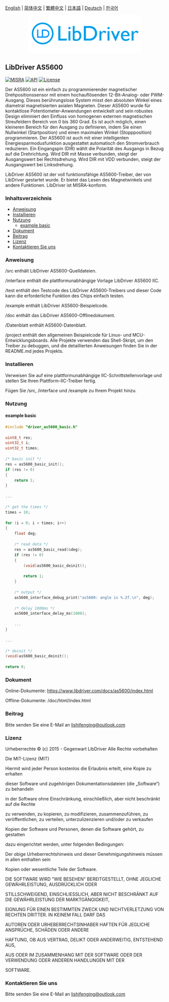 [English](/README.md) | [ 简体中文](/README_zh-Hans.md) | [繁體中文](/README_zh-Hant.md) | [日本語](/README_ja.md) | [Deutsch](/README_de.md) | [한국어](/README_ko.md)

<div align=center>
<img src="/doc/image/logo.png"/>
</div>

## LibDriver AS5600

[![MISRA](https://img.shields.io/badge/misra-compliant-brightgreen.svg)](/misra/README.md) [![API](https://img.shields.io/badge/api-reference-blue.svg)](https://www.libdriver.com/docs/as5600/index.html) [![License](https://img.shields.io/badge/license-MIT-brightgreen.svg)](/LICENSE) 

Der AS5600 ist ein einfach zu programmierender magnetischer Drehpositionssensor mit einem hochauflösenden 12-Bit-Analog- oder PWM-Ausgang. Dieses berührungslose System misst den absoluten Winkel eines diametral magnetisierten axialen Magneten. Dieser AS5600 wurde für kontaktlose Potentiometer-Anwendungen entwickelt und sein robustes Design eliminiert den Einfluss von homogenen externen magnetischen Streufeldern Bereich von 0 bis 360 Grad. Es ist auch möglich, einen kleineren Bereich für den Ausgang zu definieren, indem Sie einen Nullwinkel (Startposition) und einen maximalen Winkel (Stoppposition) programmieren. Der AS5600 ist auch mit einer intelligenten Energiesparmodusfunktion ausgestattet automatisch den Stromverbrauch reduzieren. Ein Eingangspin (DIR) wählt die Polarität des Ausgangs in Bezug auf die Drehrichtung. Wird DIR mit Masse verbunden, steigt der Ausgangswert bei Rechtsdrehung. Wird DIR mit VDD verbunden, steigt der Ausgangswert bei Linksdrehung.

LibDriver AS5600 ist der voll funktionsfähige AS5600-Treiber, der von LibDriver gestartet wurde. Er bietet das Lesen des Magnetwinkels und andere Funktionen. LibDriver ist MISRA-konform.

### Inhaltsverzeichnis

  - [Anweisung](#Anweisung)
  - [Installieren](#Installieren)
  - [Nutzung](#Nutzung)
    - [example basic](#example-basic)
  - [Dokument](#Dokument)
  - [Beitrag](#Beitrag)
  - [Lizenz](#Lizenz)
  - [Kontaktieren Sie uns](#Kontaktieren-Sie-uns)

### Anweisung

/src enthält LibDriver AS5600-Quelldateien.

/interface enthält die plattformunabhängige Vorlage LibDriver AS5600 IIC.

/test enthält den Testcode des LibDriver AS5600-Treibers und dieser Code kann die erforderliche Funktion des Chips einfach testen.

/example enthält LibDriver AS5600-Beispielcode.

/doc enthält das LibDriver AS5600-Offlinedokument.

/Datenblatt enthält AS5600-Datenblatt.

/project enthält den allgemeinen Beispielcode für Linux- und MCU-Entwicklungsboards. Alle Projekte verwenden das Shell-Skript, um den Treiber zu debuggen, und die detaillierten Anweisungen finden Sie in der README.md jedes Projekts.

### Installieren

Verweisen Sie auf eine plattformunabhängige IIC-Schnittstellenvorlage und stellen Sie Ihren Plattform-IIC-Treiber fertig.

Fügen Sie /src, /interface und /example zu Ihrem Projekt hinzu.

### Nutzung

#### example basic

```C
#include "driver_as5600_basic.h"

uint8_t res;
uint32_t i;
uint32_t times;

/* basic init */
res = as5600_basic_init();
if (res != 0)
{
    return 1;
}

...
    
/* get the times */
times = 10;

for (i = 0; i < times; i++)
{
    float deg;

    /* read data */
    res = as5600_basic_read(&deg);
    if (res != 0)
    {
        (void)as5600_basic_deinit();

        return 1;
    }

    /* output */
    as5600_interface_debug_print("as5600: angle is %.2f.\n", deg);

    /* delay 1000ms */
    as5600_interface_delay_ms(1000);
    
    ...
}

...
    
/* deinit */
(void)as5600_basic_deinit();

return 0;
```

### Dokument

Online-Dokumente: https://www.libdriver.com/docs/as5600/index.html

Offline-Dokumente: /doc/html/index.html

### Beitrag

Bitte senden Sie eine E-Mail an lishifenging@outlook.com

### Lizenz

Urheberrechte © (c) 2015 - Gegenwart LibDriver Alle Rechte vorbehalten



Die MIT-Lizenz (MIT)



Hiermit wird jeder Person kostenlos die Erlaubnis erteilt, eine Kopie zu erhalten

dieser Software und zugehörigen Dokumentationsdateien (die „Software“) zu behandeln

in der Software ohne Einschränkung, einschließlich, aber nicht beschränkt auf die Rechte

zu verwenden, zu kopieren, zu modifizieren, zusammenzuführen, zu veröffentlichen, zu verteilen, unterzulizenzieren und/oder zu verkaufen

Kopien der Software und Personen, denen die Software gehört, zu gestatten

dazu eingerichtet werden, unter folgenden Bedingungen:



Der obige Urheberrechtshinweis und dieser Genehmigungshinweis müssen in allen enthalten sein

Kopien oder wesentliche Teile der Software.



DIE SOFTWARE WIRD "WIE BESEHEN" BEREITGESTELLT, OHNE JEGLICHE GEWÄHRLEISTUNG, AUSDRÜCKLICH ODER

STILLSCHWEIGEND, EINSCHLIESSLICH, ABER NICHT BESCHRÄNKT AUF DIE GEWÄHRLEISTUNG DER MARKTGÄNGIGKEIT,

EIGNUNG FÜR EINEN BESTIMMTEN ZWECK UND NICHTVERLETZUNG VON RECHTEN DRITTER. IN KEINEM FALL DARF DAS

AUTOREN ODER URHEBERRECHTSINHABER HAFTEN FÜR JEGLICHE ANSPRÜCHE, SCHÄDEN ODER ANDERE

HAFTUNG, OB AUS VERTRAG, DELIKT ODER ANDERWEITIG, ENTSTEHEND AUS,

AUS ODER IM ZUSAMMENHANG MIT DER SOFTWARE ODER DER VERWENDUNG ODER ANDEREN HANDLUNGEN MIT DER

SOFTWARE.

### Kontaktieren Sie uns

Bitte senden Sie eine E-Mail an lishifenging@outlook.com